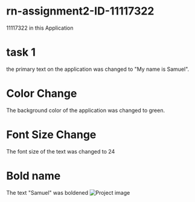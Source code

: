 # rn-assignment2-ID-11117322
11117322
in this Application
# task 1
the primary text on the application was changed to "My name is Samuel".

# Color Change
The background color of the application was changed to green.

# Font Size Change
The font size of the text was changed to 24

# Bold name
The text "Samuel" was boldened 
![Project image](sample.jpg)
